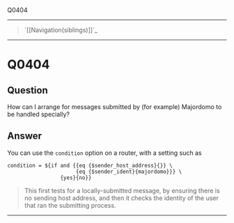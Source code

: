 Q0404

* * * * *

> \`[[Navigation(siblings)]]\`\_

* * * * *

Q0404
=====

Question
--------

How can I arrange for messages submitted by (for example) Majordomo to
be handled specially?

Answer
------

You can use the `condition` option on a router, with a setting such as

    condition = ${if and {{eq {$sender_host_address}{}} \
                          {eq {$sender_ident}{majordomo}}} \
                     {yes}{no}} 

> This first tests for a locally-submitted message, by
> ensuring there is no sending host address, and then it checks the
> identity of the user that ran the submitting process.

* * * * *
